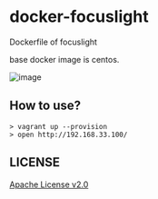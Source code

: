 docker-focuslight
=================

Dockerfile of focuslight

base docker image is centos.

![image](https://f.cloud.github.com/assets/72997/2116417/42f3173e-9081-11e3-9ec1-7af8ab08788f.png)

How to use?
-----------

```
> vagrant up --provision
> open http://192.168.33.100/
```

LICENSE
-------

[Apache License v2.0](http://www.apache.org/licenses/LICENSE-2.0)
